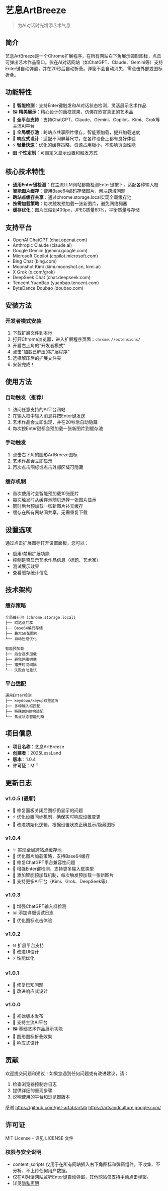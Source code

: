 # 艺息ArtBreeze

> 为AI对话时光增添艺术气息

## 简介

艺息ArtBreeze是一个Chrome扩展程序，在所有网站右下角展示圆形图标，点击可弹出艺术作品窗口。仅在AI对话网站（如ChatGPT、Claude、Gemini等）支持Enter键自动弹窗，并在20秒后自动折叠。弹窗不会自动消失，需点击外部或图标折叠。

## 功能特性

- 🎨 **智能检测**：支持Enter键触发和AI对话状态检测，灵活展示艺术作品
- 🖼️ **精美展示**：精心设计的画框效果，仿佛在欣赏真正的艺术品
- 🎯 **全平台支持**：支持ChatGPT、Claude、Gemini、Copilot、Kimi、Grok等主流AI平台
- 💾 **全局缓存池**：跨站点共享图片缓存，智能预加载，提升加载速度
- 📱 **响应式设计**：适配不同屏幕尺寸，在各种设备上都有良好体验
- ⚡ **轻量快速**：优化的缓存策略，资源占用极小，不影响页面性能
- 🎛️ **个性定制**：可自定义显示设置和触发方式

## 核心技术特性

- **通用Enter键检测**：在主流LLM网站都能检测Enter键按下，适配各种输入框
- **智能图片缓存**：使用Base64编码存储图片，解决跨域问题
- **跨站点缓存共享**：通过chrome.storage.local实现全局缓存池
- **按需加载策略**：每次触发预加载一张新图片，避免网络拥塞
- **缓存优化**：图片压缩到400px，JPEG质量80%，平衡质量与存储

## 支持平台

- OpenAI ChatGPT (chat.openai.com)
- Anthropic Claude (claude.ai)
- Google Gemini (gemini.google.com)
- Microsoft Copilot (copilot.microsoft.com)
- Bing Chat (bing.com)
- Moonshot Kimi (kimi.moonshot.cn, kimi.ai)
- X Grok (x.com/grok)
- DeepSeek Chat (chat.deepseek.com)
- Tencent YuanBao (yuanbao.tencent.com)
- ByteDance Doubao (doubao.com)

## 安装方法

### 开发者模式安装

1. 下载扩展文件到本地
2. 打开Chrome浏览器，进入扩展程序页面：`chrome://extensions/`
3. 开启右上角的"开发者模式"
4. 点击"加载已解压的扩展程序"
5. 选择解压后的扩展文件夹
6. 安装完成！

## 使用方法

### 自动触发（推荐）
1. 访问任意支持的AI平台网站
2. 在输入框中输入消息并按Enter键发送
3. 艺术作品会立即出现，并在20秒后自动隐藏
4. 每次按Enter键都会预加载一张新图片到缓存池

### 手动触发
1. 点击右下角的圆形ArtBreeze图标
2. 艺术作品会立即显示
3. 再次点击图标或点击外部区域可隐藏

### 缓存机制
- 首次使用时会智能预加载10张图片
- 每次触发时从缓存池随机选择一张图片显示
- 同时后台预加载一张新图片补充缓存
- 缓存在所有网站间共享，无需重复下载

## 设置选项

通过点击扩展图标打开设置面板，您可以：

- 启用/禁用扩展功能
- 控制是否显示艺术作品信息（标题、艺术家）
- 测试展示效果
- 查看缓存统计信息

## 技术架构

### 缓存策略
```
全局缓存池 (chrome.storage.local)
├── 跨站点共享
├── Base64编码存储
├── 最大50张图片
└── 自动压缩优化

智能预加载
├── 后台逐步加载
├── 避免网络拥塞  
├── 错开时间间隔
└── 失败自动重试
```

### 平台适配
```
通用Enter检测
├── keydown/keyup双重监听
├── 多种输入框匹配
├── 特殊DOM结构适配
└── 焦点状态智能判断
```

## 项目信息

- **项目名称**：艺息ArtBreeze
- **创建者**：2025LessLand
- **版本**：1.0.4
- **许可证**：MIT

## 更新日志

### v1.0.5 (最新)
- 🔧 修复面板关闭后图标仍显示的问题
- ⚡ 优化设置同步机制，确保实时响应设置变更
- 🎯 改进初始化逻辑，根据设置状态正确显示/隐藏图标

### v1.0.4
- ✨ 实现全局跨站点缓存池
- 🚀 优化图片加载策略，支持Base64缓存
- 🔧 修复ChatGPT平台兼容性问题
- 📱 增强Enter键检测，支持更多输入框类型
- 💾 添加智能预加载机制，每次触发预加载一张新图片
- 🎯 支持更多AI平台（Kimi、Grok、DeepSeek等）

### v1.0.3
- 🔧 增强ChatGPT输入框检测
- 📊 添加详细调试日志
- 🎨 优化图标点击体验

### v1.0.2
- 🌐 扩展平台支持
- 🎨 改进UI设计
- ⚡ 性能优化

### v1.0.1
- 🐛 修复已知问题
- 📱 改进响应式设计

### v1.0.0
- 🎉 初始版本发布
- 🎨 支持主流AI平台
- 🖼️ 基础艺术作品展示功能
- 🔄 圆形图标折叠效果
- 📱 响应式设计


## 贡献

欢迎提交问题和建议！如果您遇到任何问题或有改进建议，请：

1. 检查浏览器控制台日志
2. 提供详细的重现步骤
3. 说明使用的平台和浏览器版本

感谢
https://github.com/get-artab/artab
https://artsandculture.google.com/


## 许可证

MIT License - 详见 LICENSE 文件

### 权限与安全说明
- content_scripts 仅用于在所有网站插入右下角图标和弹窗组件，不收集、不分析、不上传任何用户数据。
- 仅在AI对话网站监听Enter键自动弹窗，其他网站仅支持手动点击弹窗。
- 详见[隐私声明](./privacy.md)